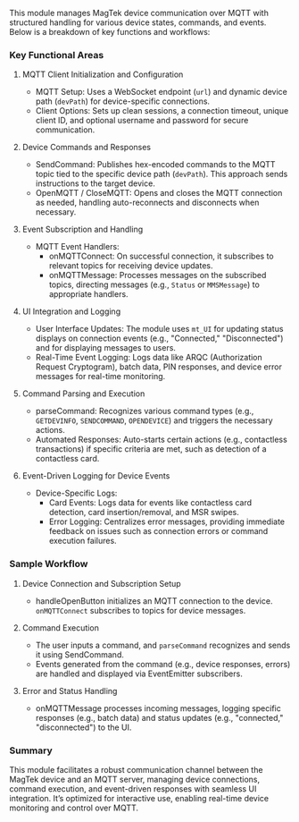 This module manages MagTek device communication over MQTT with structured handling for various device states, commands, and events. Below is a breakdown of key functions and workflows:

### Key Functional Areas

1. MQTT Client Initialization and Configuration
   - MQTT Setup: Uses a WebSocket endpoint (`url`) and dynamic device path (`devPath`) for device-specific connections.
   - Client Options: Sets up clean sessions, a connection timeout, unique client ID, and optional username and password for secure communication.

2. Device Commands and Responses
   - SendCommand: Publishes hex-encoded commands to the MQTT topic tied to the specific device path (`devPath`). This approach sends instructions to the target device.
   - OpenMQTT / CloseMQTT: Opens and closes the MQTT connection as needed, handling auto-reconnects and disconnects when necessary.

3. Event Subscription and Handling
   - MQTT Event Handlers:
     - onMQTTConnect: On successful connection, it subscribes to relevant topics for receiving device updates.
     - onMQTTMessage: Processes messages on the subscribed topics, directing messages (e.g., `Status` or `MMSMessage`) to appropriate handlers.

4. UI Integration and Logging
   - User Interface Updates: The module uses `mt_UI` for updating status displays on connection events (e.g., "Connected," "Disconnected") and for displaying messages to users.
   - Real-Time Event Logging: Logs data like ARQC (Authorization Request Cryptogram), batch data, PIN responses, and device error messages for real-time monitoring.

5. Command Parsing and Execution
   - parseCommand: Recognizes various command types (e.g., `GETDEVINFO`, `SENDCOMMAND`, `OPENDEVICE`) and triggers the necessary actions.
   - Automated Responses: Auto-starts certain actions (e.g., contactless transactions) if specific criteria are met, such as detection of a contactless card.

6. Event-Driven Logging for Device Events
   - Device-Specific Logs:
     - Card Events: Logs data for events like contactless card detection, card insertion/removal, and MSR swipes.
     - Error Logging: Centralizes error messages, providing immediate feedback on issues such as connection errors or command execution failures.

### Sample Workflow

1. Device Connection and Subscription Setup
   - handleOpenButton initializes an MQTT connection to the device. `onMQTTConnect` subscribes to topics for device messages.

2. Command Execution
   - The user inputs a command, and `parseCommand` recognizes and sends it using SendCommand.
   - Events generated from the command (e.g., device responses, errors) are handled and displayed via EventEmitter subscribers.

3. Error and Status Handling
   - onMQTTMessage processes incoming messages, logging specific responses (e.g., batch data) and status updates (e.g., "connected," "disconnected") to the UI.

### Summary

This module facilitates a robust communication channel between the MagTek device and an MQTT server, managing device connections, command execution, and event-driven responses with seamless UI integration. It’s optimized for interactive use, enabling real-time device monitoring and control over MQTT.
